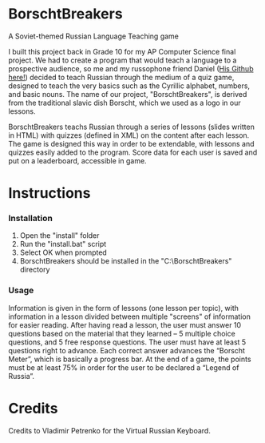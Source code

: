 # BorschtBreakers
A Soviet-themed Russian Language Teaching game

I built this project back in Grade 10 for my AP Computer Science final project. 
We had to create a program that would teach a language to a prospective audience, so me and my russophone friend Daniel ([His Github here!](https://github.com/kashepavadan))
decided to teach Russian through the medium of a quiz game, designed to teach the very basics such as the Cyrillic alphabet, numbers, and basic nouns. 
The name of our project, "BorschtBreakers", is derived from the traditional slavic dish Borscht, which we used as a logo in our lessons.

BorschtBreakers teachs Russian through a series of lessons (slides written in HTML) with quizzes (defined in XML) on the content after each lesson. 
The game is designed this way in order to be extendable, with lessons and quizzes easily added to the program. Score data for each user is saved and put on a leaderboard, accessible in game.

# Instructions

### Installation
1. Open the "install" folder
2. Run the "install.bat" script
3. Select OK when prompted
4. BorschtBreakers should be installed in the "C:\BorschtBreakers" directory 

### Usage
 Information is given in the form of lessons (one lesson per topic), with information in a lesson divided between multiple "screens" of information for easier reading.
 After having read a lesson, the user must answer 10 questions based on the material that they learned – 5 multiple choice questions, and 5 free response questions.
 The user must have at least 5 questions right to advance. Each correct answer advances the “Borscht Meter”, which is basically a progress bar.
 At the end of a game, the points must be at least 75% in order for the user to be declared a “Legend of Russia”.
 
# Credits
Credits to Vladimir Petrenko for the Virtual Russian Keyboard.
